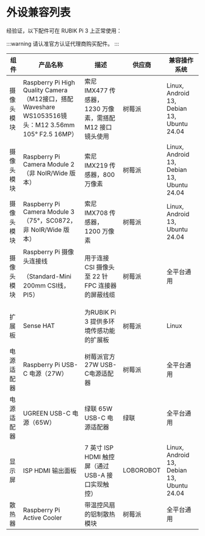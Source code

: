 # 外设兼容列表

经验证，以下配件可在 RUBIK Pi 3 上正常使用：

:::warning
请认准官方认证代理商购买配件。
:::

| 组件     | 产品名称                                                                                     |   描述                                                                 | 供应商        | 兼容操作系统                              |
|-----------------|----------------------------------------------------------------------------------------------|--------------------------------------------------------------------------|---------------|--------------------------------------------|
| 摄像头模块     | Raspberry Pi High Quality Camera（M12接口，搭配 Waveshare WS1053516镜头：M12 3.56mm 105° F2.5 16MP）          | 索尼 IMX477 传感器，1230 万像素，需搭配M12 接口镜头使用                      | 树莓派        | Linux, Android 13, Debian 13, Ubuntu 24.04 |
| 摄像头模块     | Raspberry Pi Camera Module 2（非 NoIR/Wide 版本）                                                     | 索尼 IMX219 传感器，800万像素                                              | 树莓派        | Linux, Android 13, Debian 13, Ubuntu 24.04 |
| 摄像头模块     | Raspberry Pi Camera Module 3（75°，SC0872，非 NoIR/Wide 版本）                               | 索尼 IMX708 传感器，1200 万像素                                             | 树莓派        | Linux, Android 13, Ubuntu 24.04                         |
| 摄像头模块     | Raspberry Pi 摄像头连接线<p>（Standard-Mini 200mm CSI线，PI5）</p>                                  | 用于连接 CSI 摄像头至 22 针 FPC 连接器的屏蔽线缆                                 | 树莓派        | 全平台通用                                  |
| 扩展板         | Sense HAT                                                                                    | 为RUBIK Pi 3 提供多环境传感功能的扩展板                                   | 树莓派        | Linux                                       |
| 电源适配器     | Raspberry Pi USB-C 电源（27W）                                                                       | 树莓派官方27W USB-C电源适配器                                            | 树莓派        | 全平台通用                                 |
| 电源适配器     | UGREEN USB-C 电源（65W）                                                                      | 绿联 65W USB-C 电源适配器                                                  | 绿联          | 全平台通用                                  |
| 显示屏         | ISP HDMI 输出面板                                                                             | 7 英寸 ISP HDMI 触控屏（通过 USB-A 接口实现触控）                             | LOBOROBOT    | Linux, Android 13, Debian 13, Ubuntu 24.04  |
| 散热器         | Raspberry Pi Active Cooler                                                                           | 带温控风扇的铝制散热模块                                                 | 树莓派        | 全平台通用                                  |

